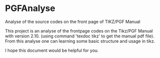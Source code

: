 PGFAnalyse
==========

Analyse of the source codes on the front page of TIKZ/PGF Manual

This project is an analyse of the frontpage codes on the Tikz/PGF Manual
with version 2.10. (using command 'texdoc tikz' to get the manual pdf file).
From this analyse one can learning some basic structure and usage in tikz.

I hope this document would be helpful for you.
